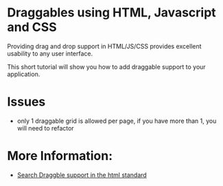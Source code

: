 ﻿# Draggables using HTML, Javascript and CSS

Providing drag and drop support in HTML/JS/CSS provides excellent usability to any user interface.

This short tutorial will show you how to add draggable support to your application.






# Issues
* only 1 draggable grid is allowed per page, if you have more than 1, you will need to refactor


# More Information:
* [Search Draggble support in the html standard](https://developer.mozilla.org/en-US/docs/Web/HTML/Global_attributes/draggable)

